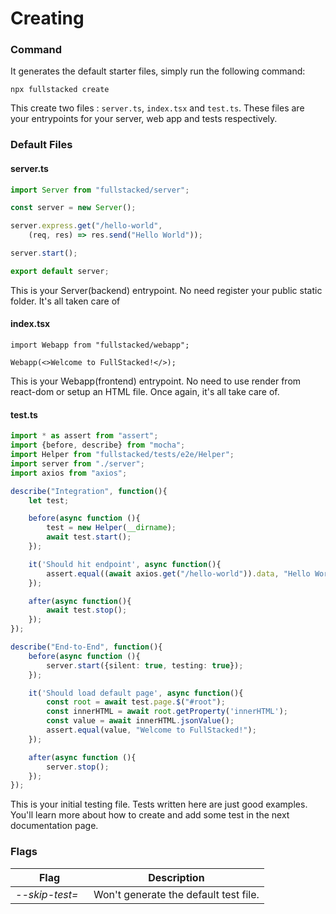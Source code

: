 # Creating

### Command
It generates the default starter files, simply run the following command:
```shell
npx fullstacked create
```
This create two files : `server.ts`, `index.tsx` and `test.ts`. 
These files are your entrypoints for your server, web app and tests respectively.

### Default Files
#### server.ts
```ts
import Server from "fullstacked/server";

const server = new Server();

server.express.get("/hello-world",
    (req, res) => res.send("Hello World"));

server.start();

export default server;
```
This is your Server(backend) entrypoint. No need register your public static folder. It's all taken care of

#### index.tsx
```tsx
import Webapp from "fullstacked/webapp";

Webapp(<>Welcome to FullStacked!</>);
```
This is your Webapp(frontend) entrypoint. No need to use render from react-dom or setup an HTML file. Once again, it's all take care of.

#### test.ts
```ts
import * as assert from "assert";
import {before, describe} from "mocha";
import Helper from "fullstacked/tests/e2e/Helper";
import server from "./server";
import axios from "axios";

describe("Integration", function(){
    let test;

    before(async function (){
        test = new Helper(__dirname);
        await test.start();
    });

    it('Should hit endpoint', async function(){
        assert.equal((await axios.get("/hello-world")).data, "Hello World");
    });

    after(async function(){
        await test.stop();
    });
});

describe("End-to-End", function(){
    before(async function (){
        server.start({silent: true, testing: true});
    });

    it('Should load default page', async function(){
        const root = await test.page.$("#root");
        const innerHTML = await root.getProperty('innerHTML');
        const value = await innerHTML.jsonValue();
        assert.equal(value, "Welcome to FullStacked!");
    });

    after(async function (){
        server.stop();
    });
});
```
This is your initial testing file. Tests written here are just good examples. You'll learn more about how to create and add some test in the next documentation page.

### Flags
| Flag | Description |
| --- | --- |
| *--skip-test=*  &nbsp;| Won't generate the default test file. |
